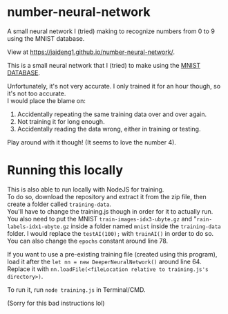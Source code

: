 # number-neural-network
A small neural network I (tried) making to recognize numbers from 0 to 9 using the MNIST database.

View at https://jaideng1.github.io/number-neural-network/.  

This is a small neural network that I (tried) to make using the [MNIST DATABASE](http://yann.lecun.com/exdb/mnist/).  
  
Unfortunately, it's not very accurate. I only trained it for an hour though, so it's not too accurate.     
I would place the blame on:  
1. Accidentally repeating the same training data over and over again.
2. Not training it for long enough.
3. Accidentally reading the data wrong, either in training or testing.  
  
Play around with it though! (It seems to love the number 4).  

# Running this locally

This is also able to run locally with NodeJS for training.   
To do so, download the repository and extract it from the zip file, then create a folder called `training-data`.   
You'll have to change the training.js though in order for it to actually run.  
You also need to put the MNIST `train-images-idx3-ubyte.gz` and "`rain-labels-idx1-ubyte.gz` inside a folder named `mnist` inside the `training-data` folder.
I would replace the `testAI(100);` with `trainAI()` in order to do so. You can also change the `epochs` constant around line 78.  
  
If you want to use a pre-existing training file (created using this program), load it after the `let nn = new DeeperNeuralNetwork()` around line 64.  
Replace it with `nn.loadFile(<fileLocation relative to training.js's directory>)`. 

To run it, run `node training.js` in Terminal/CMD.  
  
(Sorry for this bad instructions lol)
